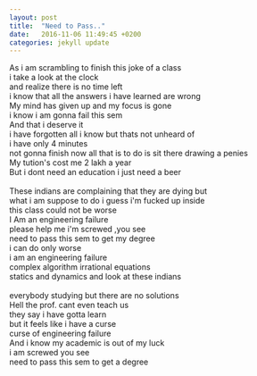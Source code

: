 ```yaml
---
layout: post
title:  "Need to Pass.."
date:   2016-11-06 11:49:45 +0200
categories: jekyll update
---
```


As i am scrambling to finish this joke of a class<br /> 
i take a look at the clock<br /> 
and realize there is no time left<br /> 
i know that all the answers i have learned are wrong<br /> 
My mind has given up and my focus is gone<br /> 
i know i am gonna fail this sem<br /> 
And that i deserve it<br /> 
i have forgotten all i know but thats not unheard of<br /> 
i have only 4 minutes<br /> 
not gonna finish now all that is to do is sit there drawing a penies<br /> 
My tution's cost me 2 lakh a year<br /> 
But i dont need an education i just need a beer<br />  
These indians are complaining that they are dying but<br /> 
what i am suppose to do i guess i'm fucked up inside<br /> 
this class could not be worse<br /> 
I Am an engineering failure<br /> 
please help me i'm screwed ,you see<br /> 
need to pass this sem to get my degree<br /> 
i can do only worse<br /> 
i am an engineering failure<br /> 
complex algorithm irrational equations<br /> 
statics and dynamics and look at these indians<br />  
everybody studying but there are no solutions<br /> 
Hell the prof. cant even teach us<br /> 
they say i have gotta learn<br /> 
but it feels like i have a curse<br /> 
curse of engineering failure<br /> 
And i know my academic is out of my luck<br /> 
i am screwed you see<br /> 
need to pass this sem to get a degree<br /> 

[jekyll-docs]: http://jekyllrb.com/docs/home
[jekyll-gh]:   https://github.com/jekyll/jekyll
[jekyll-talk]: https://talk.jekyllrb.com/
